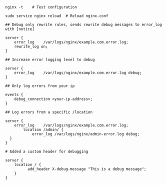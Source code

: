     nginx -t    # Test configuration

    sudo service nginx reload  # Reload nginx.conf 

    ## Debug only rewrite rules, sends rewrite debug messages to error_log with [notice]

    server {
        error_log    /var/logs/nginx/example.com.error.log;
        rewrite_log on;
    }

    ## Increase error logging level to debug

    server {
        error_log    /var/logs/nginx/example.com.error.log debug;
    }

    ## Only log errors from your ip

    events {
        debug_connection <your-ip-address>;
    }

    ## Log errors from a specific /location

    server {
        error_log    /var/logs/nginx/example.com.error.log;
            location /admin/ { 
                error_log /var/logs/nginx/admin-error.log debug; 
      }         
    }

    # Added a custom header for debugging

    server {
        location / {
              add_header X-debug-message "This is a debug message";
        }
    }
